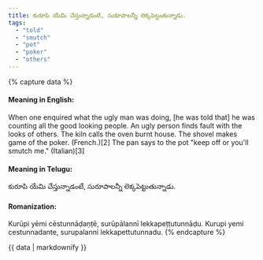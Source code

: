 ```yaml
---
title: కురూపి యేమి చేస్తున్నాడంటే, సురూపాలన్నీ లెక్కపెట్టుతున్నాడు.
tags:
  - "told"
  - "smutch"
  - "pot"
  - "poker"
  - "others"
---
```


{% capture data %}
#### Meaning in English:
When one enquired what the ugly man was doing, [he was told that] he was counting all the good looking people.
An ugly person finds fault with the looks of others.
The kiln calls the oven burnt house.
The shovel makes game of the poker. (French.)[2]
The pan says to the pot "keep off or you'll smutch me." (Italian)[3]

#### Meaning in Telugu:
కురూపి యేమి చేస్తున్నాడంటే, సురూపాలన్నీ లెక్కపెట్టుతున్నాడు.

#### Romanization:
Kurūpi yēmi cēstunnāḍaṇṭē, surūpālannī lekkapeṭṭutunnāḍu.
Kurupi yemi cestunnadante, surupalanni lekkapettutunnadu.
{% endcapture %}

{{ data | markdownify }}

